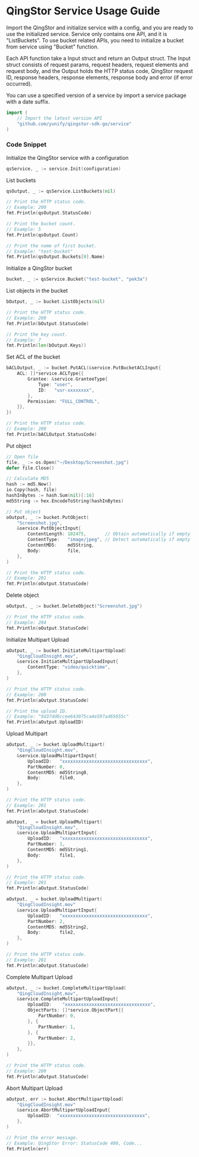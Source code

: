 # QingStor Service Usage Guide

Import the QingStor and initialize service with a config, and you are ready to use the initialized service. Service only contains one API, and it is "ListBuckets".
To use bucket related APIs, you need to initialize a bucket from service using "Bucket" function.

Each API function take a Input struct and return an Output struct. The Input struct consists of request params, request headers, request elements and request body, and the Output holds the HTTP status code, QingStor request ID, response headers, response elements, response body and error (if error occurred).

You can use a specified version of a service by import a service package with a date suffix.

``` go
import (
	// Import the latest version API
	"github.com/yunify/qingstor-sdk-go/service"
)
```

### Code Snippet

Initialize the QingStor service with a configuration

``` go
qsService, _ := service.Init(configuration)
```

List buckets

``` go
qsOutput, _ := qsService.ListBuckets(nil)

// Print the HTTP status code.
// Example: 200
fmt.Println(qsOutput.StatusCode)

// Print the bucket count.
// Example: 5
fmt.Println(qsOutput.Count)

// Print the name of first bucket.
// Example: "test-bucket"
fmt.Println(qsOutput.Buckets[0].Name)
```

Initialize a QingStor bucket

``` go
bucket, _ := qsService.Bucket("test-bucket", "pek3a")
```

List objects in the bucket

``` go
bOutput, _ := bucket.ListObjects(nil)

// Print the HTTP status code.
// Example: 200
fmt.Println(bOutput.StatusCode)

// Print the key count.
// Example: 7
fmt.Println(len(bOutput.Keys))
```

Set ACL of the bucket

``` go
bACLOutput, _ := bucket.PutACL(&service.PutBucketACLInput{
	ACL: []*service.ACLType{{
		Grantee: &service.GranteeType{
			Type: "user",
			ID:   "usr-xxxxxxxx",
		},
		Permission: "FULL_CONTROL",
	}},
})

// Print the HTTP status code.
// Example: 200
fmt.Println(bACLOutput.StatusCode)
```

Put object

``` go
// Open file
file, _ := os.Open("~/Desktop/Screenshot.jpg")
defer file.Close()

// Calculate MD5
hash := md5.New()
io.Copy(hash, file)
hashInBytes := hash.Sum(nil)[:16]
md5String := hex.EncodeToString(hashInBytes)

// Put object
oOutput, _ := bucket.PutObject(
	"Screenshot.jpg",
	&service.PutObjectInput{
		ContentLength: 102475,       // Obtain automatically if empty
		ContentType:   "image/jpeg", // Detect automatically if empty
		ContentMD5:    md5String,
		Body:          file,
	},
)

// Print the HTTP status code.
// Example: 201
fmt.Println(oOutput.StatusCode)
```

Delete object

``` go
oOutput, _ := bucket.DeleteObject("Screenshot.jpg")

// Print the HTTP status code.
// Example: 204
fmt.Println(oOutput.StatusCode)
```

Initialize Multipart Upload

``` go
aOutput, _ := bucket.InitiateMultipartUpload(
	"QingCloudInsight.mov",
	&service.InitiateMultipartUploadInput{
		ContentType: "video/quicktime",
	},
)

// Print the HTTP status code.
// Example: 200
fmt.Println(aOutput.StatusCode)

// Print the upload ID.
// Example: "9d37dd6ccee643075ca4e597ad65655c"
fmt.Println(aOutput.UploadID)
```

Upload Multipart

``` go
aOutput, _ := bucket.UploadMultipart(
	"QingCloudInsight.mov",
	&service.UploadMultipartInput{
		UploadID:   "xxxxxxxxxxxxxxxxxxxxxxxxxxxxxxxx",
		PartNumber: 0,
		ContentMD5: md5String0,
		Body:       file0,
	},
)

// Print the HTTP status code.
// Example: 201
fmt.Println(aOutput.StatusCode)

aOutput, _ = bucket.UploadMultipart(
	"QingCloudInsight.mov",
	&service.UploadMultipartInput{
		UploadID:   "xxxxxxxxxxxxxxxxxxxxxxxxxxxxxxxx",
		PartNumber: 1,
		ContentMD5: md5String1,
		Body:       file1,
	},
)

// Print the HTTP status code.
// Example: 201
fmt.Println(aOutput.StatusCode)

aOutput, _ = bucket.UploadMultipart(
	"QingCloudInsight.mov"
	&service.UploadMultipartInput{
		UploadID:   "xxxxxxxxxxxxxxxxxxxxxxxxxxxxxxxx",
		PartNumber: 2,
		ContentMD5: md5String2,
		Body:       file2,
	},
)

// Print the HTTP status code.
// Example: 201
fmt.Println(aOutput.StatusCode)
```

Complete Multipart Upload

``` go
aOutput, _ := bucket.CompleteMultipartUpload(
	"QingCloudInsight.mov",
	&service.CompleteMultipartUploadInput{
		UploadID:    "xxxxxxxxxxxxxxxxxxxxxxxxxxxxxxxx",
		ObjectParts: []*service.ObjectPart{{
			PartNumber: 0,
		}, {
			PartNumber: 1,
		}, {
			PartNumber: 2,
		}},
	},
)

// Print the HTTP status code.
// Example: 200
fmt.Println(aOutput.StatusCode)
```

Abort Multipart Upload

``` go
aOutput, err := bucket.AbortMultipartUpload(
	"QingCloudInsight.mov"
	&service.AbortMultipartUploadInput{
		UploadID:  "xxxxxxxxxxxxxxxxxxxxxxxxxxxxxxxx",
	},
)

// Print the error message.
// Example: QingStor Error: StatusCode 400, Code...
fmt.Println(err)
```
